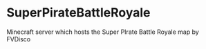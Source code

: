 # SuperPirateBattleRoyale
Minecraft server which hosts the Super PIrate Battle Royale map by FVDisco
